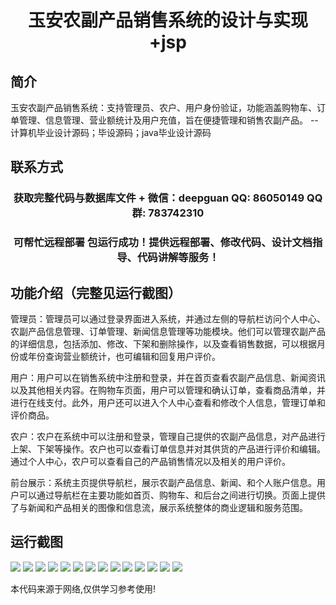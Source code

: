 <p><h1 align="center">玉安农副产品销售系统的设计与实现+jsp</h1></p>

## 简介
玉安农副产品销售系统：支持管理员、农户、用户身份验证，功能涵盖购物车、订单管理、信息管理、营业额统计及用户充值，旨在便捷管理和销售农副产品。    --计算机毕业设计源码；毕设源码；java毕业设计源码


## 联系方式
<p><h3 align="center">获取完整代码与数据库文件 + 微信：deepguan QQ: 86050149 QQ群: 783742310</h3></p>
<p><h3 align="center">可帮忙远程部署 包运行成功！提供远程部署、修改代码、设计文档指导、代码讲解等服务！</h3></p>

## 功能介绍（完整见运行截图）
管理员：管理员可以通过登录界面进入系统，并通过左侧的导航栏访问个人中心、农副产品信息管理、订单管理、新闻信息管理等功能模块。他们可以管理农副产品的详细信息，包括添加、修改、下架和删除操作，以及查看销售数据，可以根据月份或年份查询营业额统计，也可编辑和回复用户评价。

用户：用户可以在销售系统中注册和登录，并在首页查看农副产品信息、新闻资讯以及其他相关内容。在购物车页面，用户可以管理和确认订单，查看商品清单，并进行在线支付。此外，用户还可以进入个人中心查看和修改个人信息，管理订单和评价商品。

农户：农户在系统中可以注册和登录，管理自己提供的农副产品信息，对产品进行上架、下架等操作。农户也可以查看订单信息并对其供货的产品进行评价和编辑。通过个人中心，农户可以查看自己的产品销售情况以及相关的用户评价。

前台展示：系统主页提供导航栏，展示农副产品信息、新闻、和个人账户信息。用户可以通过导航栏在主要功能如首页、购物车、和后台之间进行切换。页面上提供了与新闻和产品相关的图像和信息流，展示系统整体的商业逻辑和服务范围。


## 运行截图
![](img/001.jpg)
![](img/002.jpg)
![](img/003.jpg)
![](img/004.jpg)
![](img/005.jpg)
![](img/006.jpg)
![](img/007.jpg)
![](img/008.jpg)
![](img/009.jpg)
![](img/010.jpg)
![](img/011.jpg)
![](img/012.jpg)
![](img/013.jpg)
![](img/014.jpg)

<p>本代码来源于网络,仅供学习参考使用!</p>
